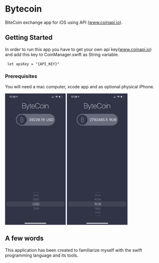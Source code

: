 # Bytecoin

BiteCoin exchange app for iOS using API (www.coinapi.io).

## Getting Started

In order to run this app you have to get your own api key(www.coinapi.io) and add this key to CoinManager.swift as String variable.

```
 let apiKey = "{API_KEY}"
```


### Prerequisites

You will need a mac computer, xcode app and as optional physical iPhone.


<div align="left">
    <img src="https://github.com/VladimirZhdanov/Bytecoin/blob/main/images/IMG_0307.PNG" width="200px"</img> 
    <img src="https://github.com/VladimirZhdanov/Bytecoin/blob/main/images/IMG_0308.PNG" width="200px"</img> 
</div>

## A few words

This application has been created to familiarize myself with the swift programming language and its tools.
